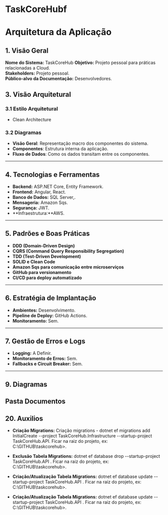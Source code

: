# TaskCoreHubf
# Arquitetura da Aplicação

## 1. Visão Geral
**Nome do Sistema:** TaskCoreHub 
**Objetivo:** Projeto pessoal para práticas relacionadas a Cloud.  
**Stakeholders:** Projeto pessoal.  
**Público-alvo da Documentação:** Desenvolvedores.  

## 3. Visão Arquitetural
### 3.1 Estilo Arquitetural
- Clean Architecture 

### 3.2 Diagramas
- **Visão Geral**: Representação macro dos componentes do sistema.
- **Componentes**: Estrutura interna da aplicação.
- **Fluxo de Dados**: Como os dados transitam entre os componentes.

---

## 4. Tecnologias e Ferramentas
- **Backend:** ASP.NET Core, Entity Framework.
- **Frontend:** Angular, React.
- **Banco de Dados:** SQL Server,.
- **Mensageria:** Amazon Sqs.
- **Segurança:** JWT.
- **Infraestrutura:**AWS.

---

## 5. Padrões e Boas Práticas
- **DDD (Domain-Driven Design)**
- **CQRS (Command Query Responsibility Segregation)**
- **TDD (Test-Driven Development)**
- **SOLID e Clean Code**
- **Amazon Sqs para comunicação entre microserviços**
- **GitHub para versionamento**
- **CI/CD para deploy automatizado**

---

## 6. Estratégia de Implantação
- **Ambientes:** Desenvolvimento.
- **Pipeline de Deploy:** GitHub Actions.
- **Monitoramento:** Sem.

---

## 7. Gestão de Erros e Logs
- **Logging:** A Definir.
- **Monitoramento de Erros:** Sem.
- **Fallbacks e Circuit Breaker:** Sem.

---

## 9. Diagramas
Pasta Documentos
---

## 20. Auxilios
- **Criação Migrations:** Criação migrations - dotnet ef migrations add InitialCreate --project TaskCoreHub.Infrastructure --startup-project TaskCoreHub.API. Ficar na raiz do projeto, ex: C:\GITHUB\taskcorehub>. 

- **Exclusão Tabela Migrations:** dotnet ef database drop --startup-project TaskCoreHub.API
. Ficar na raiz do projeto, ex: C:\GITHUB\taskcorehub>. 

- **Criação/Atualização Tabela Migrations:** dotnet ef database update --startup-project TaskCoreHub.API
. Ficar na raiz do projeto, ex: C:\GITHUB\taskcorehub>. 

- **Criação/Atualização Tabela Migrations:** dotnet ef database update --startup-project TaskCoreHub.API
. Ficar na raiz do projeto, ex: C:\GITHUB\taskcorehub>. 


